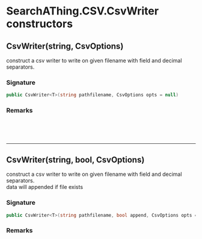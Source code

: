# SearchAThing.CSV.CsvWriter<T> constructors
## CsvWriter<T>(string, CsvOptions)
construct a csv writer to write on given filename with field and decimal separators.

### Signature
```csharp
public CsvWriter<T>(string pathfilename, CsvOptions opts = null)
```
### Remarks


<p>&nbsp;</p>
<p>&nbsp;</p>
<hr/>

## CsvWriter<T>(string, bool, CsvOptions)
construct a csv writer to write on given filename with field and decimal separators.            
            data will appended if file exists

### Signature
```csharp
public CsvWriter<T>(string pathfilename, bool append, CsvOptions opts = null)
```
### Remarks

